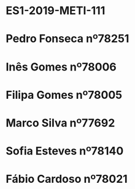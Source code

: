 # ES1-2019-METI-111
# Pedro Fonseca nº78251
# Inês Gomes nº78006
# Filipa Gomes nº78005
# Marco Silva nº77692
# Sofia Esteves nº78140
# Fábio Cardoso nº78021
